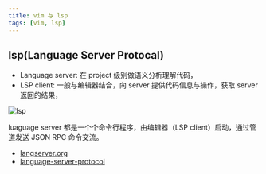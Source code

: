 ```yaml
---
title: vim 与 lsp
tags: [vim, lsp]
---
```


## lsp(Language Server Protocal)

* Language server: 在 project 级别做语义分析理解代码，
* LSP client: 一般与编辑器结合，向 server 提供代码信息与操作，获取 server 返回的结果，


![lsp]({{site.url}}/resources/images/tool/language-server-sequence.png)

luaguage server 都是一个个命令行程序，由编辑器（LSP client）启动，通过管道发送 JSON RPC 命令交流。

* [langserver.org](https://langserver.org/)
* [language-server-protocol](https://microsoft.github.io/language-server-protocol/overview)
